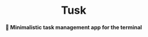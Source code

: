 <h1 align="center">
  Tusk
</h1>

<h4 align="center">
  🍵 Minimalistic task management app for the terminal
</h4>
